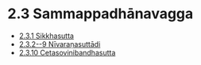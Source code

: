 # 2.3 Sammappadhānavagga

* [2.3.1 Sikkhasutta](2.3/2.3.1.md)
* [2.3.2--9 Nīvaraṇasuttādi](2.3/2.3.2--9.md)
* [2.3.10 Cetasovinibandhasutta](2.3/2.3.10.md)
